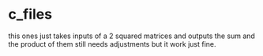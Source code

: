 # c_files
this ones just takes inputs of a 2 squared matrices and outputs the sum and the product of them 
still needs adjustments but it work just fine.
